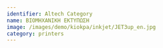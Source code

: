 ```yaml
---
identifier: Altech Category
name: ΒΙΟΜΗΧΑΝΙΚΗ ΕΚΤΥΠΩΣΗ
image: /images/demo/kiokpa/inkjet/JET3up_en.jpg
category: printers
---
```

